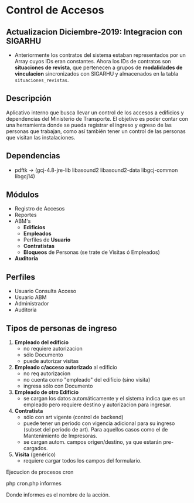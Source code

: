 # Control de Accesos

## Actualizacion Diciembre-2019: Integracion con SIGARHU
 - Anteriormente los contratos del sistema estaban representados por un Array cuyos IDs eran constantes. Ahora los IDs de contratos son **situaciones de revista**, que pertenecen a grupos de **modalidades de vinculacion** sincronizados con SIGARHU y almacenados en la tabla `situaciones_revistas`.

## Descripción
Aplicativo interno que busca llevar un control de los accesos a edificios y dependencias del Ministerio de Transporte. El objetivo es poder contar con una herramienta donde se pueda registrar el ingreso y egreso de las personas que trabajan, como así también tener un control de las personas que visitan las instalaciones.

## Dependencias
 - pdftk -> (gcj-4.8-jre-lib libasound2 libasound2-data libgcj-common libgcj14)

## Módulos
- Registro de Accesos
- Reportes
- ABM's
	- **Edificios**
	- **Empleados**
	- Perfiles de **Usuario**
	- **Contratistas**
	- **Bloqueos** de Personas (se trate de Visitas ó Empleados)
- **Auditoría**

## Perfiles
- Usuario Consulta Acceso
- Usuario ABM
- Administrador
- Auditoría


## Tipos de personas de ingreso

1. **Empleado del edificio**
	- no requiere autorizacion
	- sólo Documento
	- puede autorizar visitas
2. **Empleado c/acceso autorizado** al edificio
	- no req autorizacion
	- no cuenta como "empleado" del edificio (sino visita)
	- ingresa sólo con Documento
3. **Empleado de otro Edificio**
	- se cargan los datos automáticamente y el sistema indica que es un empleado pero requiere destino y autorizacion para ingresar.
4. **Contratista**
	- sólo con art vigente (control de backend)
	- puede tener un periodo con vigencia adicional para su ingreso (subset del periodo de art). Para aquellos casos como el de Mantenimiento de Impresoras.
	- se cargan autom. campos origen/destino, ya que estarán pre-cargados.
5. **Visita** (genérico)
	- requiere cargar todos los campos del formulario.

Ejecucion de procesos cron

php cron.php informes

Donde informes es el nombre de la acción.